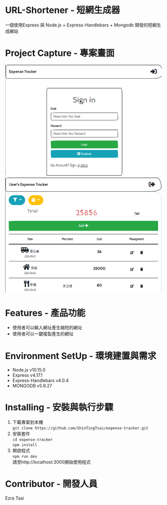 # URL-Shortener - 短網生成器
一個使用Express 與 Node.js + Express-Handlebars + Mongodb 開發的短網生成網站

# Project Capture - 專案畫面
![image](https://github.com/EzraTsai/Expense-tracker/blob/master/Picture/Picture%201.PNG)
![image](https://github.com/EzraTsai/Expense-tracker/blob/master/Picture/Picture%202.PNG)

# Features - 產品功能
* 使用者可以輸入網址產生縮短的網址
* 使用者可以一鍵複製產生的網址

# Environment SetUp - 環境建置與需求
* Node.js v10.15.0  
* Express v4.17.1  
* Express-Handlebars v4.0.4  
* MONGODB v5.9.27

# Installing - 安裝與執行步驟
1. 下載專案到本機  
`git clone https://github.com/ShinTingTsai/expense-tracker.git`  
2. 安裝套件  
`cd expense-tracker`  
`npm install`  
3. 開啟程式  
`npm run dev`  
請至http://localhost:3000開始使用程式

# Contributor - 開發人員
Ezra Tsai
